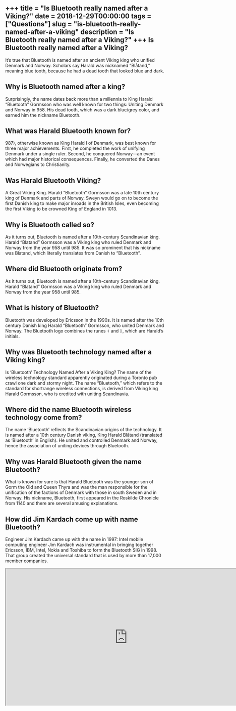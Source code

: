+++
title = "Is Bluetooth really named after a Viking?"
date = 2018-12-29T00:00:00
tags = ["Questions"]
slug = "is-bluetooth-really-named-after-a-viking"
description = "Is Bluetooth really named after a Viking?"
+++
Is Bluetooth really named after a Viking?
-----------------------------------------

It’s true that Bluetooth is named after an ancient Viking king who unified Denmark and Norway. Scholars say Harald was nicknamed “Blåtand,” meaning blue tooth, because he had a dead tooth that looked blue and dark.

Why is Bluetooth named after a king?
------------------------------------

Surprisingly, the name dates back more than a millennia to King Harald “Bluetooth” Gormsson who was well known for two things: Uniting Denmark and Norway in 958. His dead tooth, which was a dark blue/grey color, and earned him the nickname Bluetooth.

What was Harald Bluetooth known for?
------------------------------------

987), otherwise known as King Harald I of Denmark, was best known for three major achievements. First, he completed the work of unifying Denmark under a single ruler. Second, he conquered Norway—an event which had major historical consequences. Finally, he converted the Danes and Norwegians to Christianity.

Was Harald Bluetooth Viking?
----------------------------

A Great Viking King. Harald “Bluetooth” Gormsson was a late 10th century king of Denmark and parts of Norway. Sweyn would go on to become the first Danish king to make major inroads in the British Isles, even becoming the first Viking to be crowned King of England in 1013.

Why is Bluetooth called so?
---------------------------

As it turns out, Bluetooth is named after a 10th-century Scandinavian king. Harald “Blatand” Gormsson was a Viking king who ruled Denmark and Norway from the year 958 until 985. It was so prominent that his nickname was Blatand, which literally translates from Danish to “Bluetooth”.

Where did Bluetooth originate from?
-----------------------------------

As it turns out, Bluetooth is named after a 10th-century Scandinavian king. Harald “Blatand” Gormsson was a Viking king who ruled Denmark and Norway from the year 958 until 985.

What is history of Bluetooth?
-----------------------------

Bluetooth was developed by Ericsson in the 1990s. It is named after the 10th century Danish king Harald “Bluetooth” Gormsson, who united Denmark and Norway. The Bluetooth logo combines the runes ᚼ and ᛒ, which are Harald’s initials.

Why was Bluetooth technology named after a Viking king?
-------------------------------------------------------

Is ‘Bluetooth’ Technology Named After a Viking King? The name of the wireless technology standard apparently originated during a Toronto pub crawl one dark and stormy night. The name “Bluetooth,” which refers to the standard for shortrange wireless connections, is derived from Viking king Harald Gormsson, who is credited with uniting Scandinavia.

Where did the name Bluetooth wireless technology come from?
-----------------------------------------------------------

The name ’Bluetooth’ reflects the Scandinavian origins of the technology. It is named after a 10th century Danish viking, King Harald Blåtand (translated as ‘Bluetooth’ in English). He united and controlled Denmark and Norway, hence the association of uniting devices through Bluetooth.

Why was Harald Bluetooth given the name Bluetooth?
--------------------------------------------------

What is known for sure is that Harald Bluetooth was the younger son of Gorm the Old and Queen Thyra and was the man responsible for the unification of the factions of Denmark with those in south Sweden and in Norway. His nickname, Bluetooth, first appeared in the Roskilde Chronicle from 1140 and there are several amusing explanations.

How did Jim Kardach come up with name Bluetooth?
------------------------------------------------

Engineer Jim Kardach came up with the name in 1997: Intel mobile computing engineer Jim Kardach was instrumental in bringing together Ericsson, IBM, Intel, Nokia and Toshiba to form the Bluetooth SIG in 1998. That group created the universal standard that is used by more than 17,000 member companies.

<iframe allow="accelerometer; autoplay; clipboard-write; encrypted-media; gyroscope; picture-in-picture" allowfullscreen="" class="__youtube_prefs__  epyt-is-override  no-lazyload" data-no-lazy="1" data-origheight="433" data-origwidth="770" data-skipgform_ajax_framebjll="" height="433" id="_ytid_11732" loading="lazy" src="https://www.youtube.com/embed/cfR-kN9ZXNE?enablejsapi=1&autoplay=0&cc_load_policy=0&cc_lang_pref=&iv_load_policy=1&loop=0&modestbranding=0&rel=1&fs=1&playsinline=0&autohide=2&theme=dark&color=red&controls=1&" title="YouTube player" width="770"></iframe>